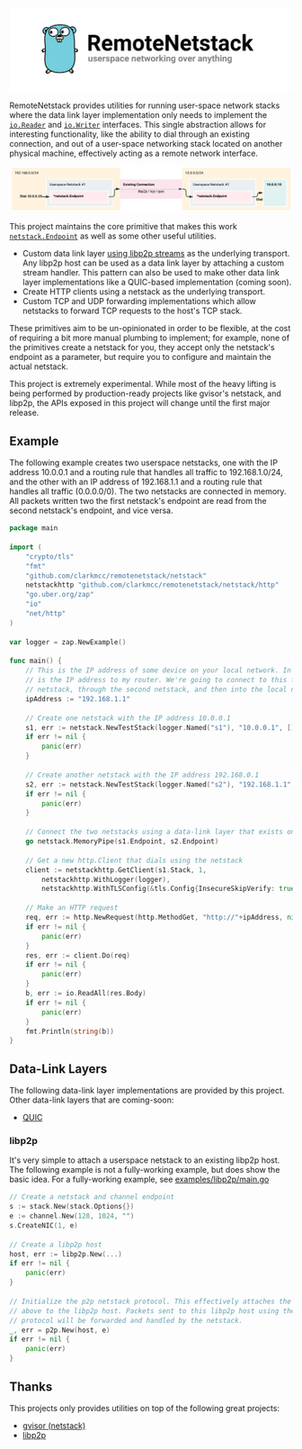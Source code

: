 ![](./assets/banner.png)

RemoteNetstack provides utilities for running user-space network stacks where the data link layer implementation only needs to implement the [`io.Reader`](https://pkg.go.dev/io#Reader) and [`io.Writer`](https://pkg.go.dev/io#Writer) interfaces. This single abstraction allows for interesting functionality, like the ability to dial through an existing connection, and out of a user-space networking stack located on another physical machine, effectively acting as a remote network interface.

![](./assets/architecture-1.png)

This project maintains the core primitive that makes this work [`netstack.Endpoint`](netstack/channel.go) as well as some other useful utilities.
* Custom data link layer [using libp2p streams](#libp2p) as the underlying transport. Any libp2p host can be used as a data link layer by attaching a custom stream handler. This pattern can also be used to make other data link layer implementations like a QUIC-based implementation (coming soon).
* Create HTTP clients using a netstack as the underlying transport.
* Custom TCP and UDP forwarding implementations which allow netstacks to forward TCP requests to the host's TCP stack.

These primitives aim to be un-opinionated in order to be flexible, at the cost of requiring a bit more manual plumbing to implement; for example, none of the primitives create a netstack for you, they accept only the netstack's endpoint as a parameter, but require you to configure and maintain the actual netstack.

This project is extremely experimental. While most of the heavy lifting is being performed by production-ready projects like gvisor's netstack, and libp2p, the APIs exposed in this project will change until the first major release.

## Example
The following example creates two userspace netstacks, one with the IP address 10.0.0.1 and a routing rule that handles all traffic to 192.168.1.0/24, and the other with an IP address of 192.168.1.1 and a routing rule that handles all traffic (0.0.0.0/0). The two netstacks are connected in memory. All packets written two the first netstack's endpoint are read from the second netstack's endpoint, and vice versa.

```go
package main

import (
	"crypto/tls"
	"fmt"
	"github.com/clarkmcc/remotenetstack/netstack"
	netstackhttp "github.com/clarkmcc/remotenetstack/netstack/http"
	"go.uber.org/zap"
	"io"
	"net/http"
)

var logger = zap.NewExample()

func main() {
	// This is the IP address of some device on your local network. In this case, this
	// is the IP address to my router. We're going to connect to this from the first
	// netstack, through the second netstack, and then into the local network.
	ipAddress := "192.168.1.1"

	// Create one netstack with the IP address 10.0.0.1
	s1, err := netstack.NewTestStack(logger.Named("s1"), "10.0.0.1", []string{"192.168.1.0/24"}, false)
	if err != nil {
		panic(err)
	}

	// Create another netstack with the IP address 192.168.0.1
	s2, err := netstack.NewTestStack(logger.Named("s2"), "192.168.1.1", []string{"0.0.0.0/0"}, true)
	if err != nil {
		panic(err)
	}

	// Connect the two netstacks using a data-link layer that exists only in-memory
	go netstack.MemoryPipe(s1.Endpoint, s2.Endpoint)

	// Get a new http.Client that dials using the netstack
	client := netstackhttp.GetClient(s1.Stack, 1,
		netstackhttp.WithLogger(logger),
		netstackhttp.WithTLSConfig(&tls.Config{InsecureSkipVerify: true}))

	// Make an HTTP request
	req, err := http.NewRequest(http.MethodGet, "http://"+ipAddress, nil)
	if err != nil {
		panic(err)
	}
	res, err := client.Do(req)
	if err != nil {
		panic(err)
	}
	b, err := io.ReadAll(res.Body)
	if err != nil {
		panic(err)
	}
	fmt.Println(string(b))
}
```

## Data-Link Layers
The following data-link layer implementations are provided by this project. Other data-link layers that are coming-soon:
* [QUIC](https://github.com/lucas-clemente/quic-go)

### libp2p
It's very simple to attach a userspace netstack to an existing libp2p host. The following example is not a fully-working example, but does show the basic idea. For a fully-working example, see [examples/libp2p/main.go](./examples/libp2p/main.go)

```go
// Create a netstack and channel endpoint
s := stack.New(stack.Options{})
e := channel.New(128, 1024, "")
s.CreateNIC(1, e)

// Create a libp2p host
host, err := libp2p.New(...)
if err != nil {
    panic(err)
}

// Initialize the p2p netstack protocol. This effectively attaches the netstack 
// above to the libp2p host. Packets sent to this libp2p host using the appropriate 
// protocol will be forwarded and handled by the netstack.
_, err = p2p.New(host, e)
if err != nil {
    panic(err)
}
```

## Thanks
This projects only provides utilities on top of the following great projects:
* [gvisor (netstack)](https://gvisor.dev/)
* [libp2p](https://libp2p.io/)